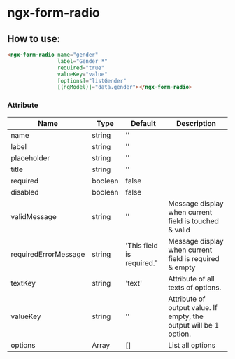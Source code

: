 # ngx-form-radio

How to use:
-------------
```html
<ngx-form-radio name="gender"
                label="Gender *"
                required="true"
                valueKey="value"
                [options]="listGender"
                [(ngModel)]="data.gender"></ngx-form-radio>
```

### Attribute
Name | Type | Default | Description
---- | ---- | ------- | -----------
name | string | ''
label | string | ''
placeholder | string | ''
title | string | ''
required | boolean | false
disabled | boolean | false
validMessage | string | '' | Message display when current field is touched & valid
requiredErrorMessage | string | 'This field is required.' | Message display when current field is required & empty 
textKey | string | 'text' | Attribute of all texts of options.
valueKey | string | '' | Attribute of output value. If empty, the output will be 1 option.
options | Array<any> | [] | List all options
